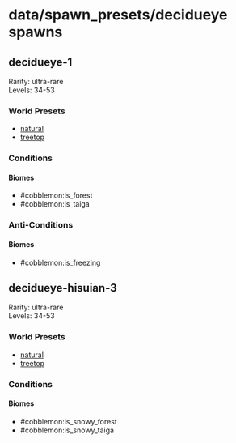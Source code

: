 # data/spawn_presets/decidueye spawns  
  
## decidueye-1  
Rarity: ultra-rare  
Levels: 34-53  
  
### World Presets  
* [natural](/data/world_presets/natural.md)  
* [treetop](/data/world_presets/treetop.md)  
  
### Conditions  
  
#### Biomes  
  * #cobblemon:is_forest
  * #cobblemon:is_taiga
  
  
### Anti-Conditions  
  
#### Biomes  
  * #cobblemon:is_freezing
  
  
## decidueye-hisuian-3  
Rarity: ultra-rare  
Levels: 34-53  
  
### World Presets  
* [natural](/data/world_presets/natural.md)  
* [treetop](/data/world_presets/treetop.md)  
  
### Conditions  
  
#### Biomes  
  * #cobblemon:is_snowy_forest
  * #cobblemon:is_snowy_taiga
  
